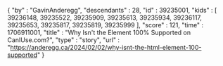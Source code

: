 {
  "by" : "GavinAnderegg",
  "descendants" : 28,
  "id" : 39235001,
  "kids" : [ 39236148, 39235522, 39235909, 39235613, 39235934, 39236117, 39235653, 39235817, 39235819, 39235999 ],
  "score" : 121,
  "time" : 1706911001,
  "title" : "Why Isn't the <html> Element 100% Supported on CanIUse.com?",
  "type" : "story",
  "url" : "https://anderegg.ca/2024/02/02/why-isnt-the-html-element-100-supported"
}
